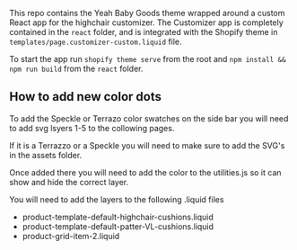 This repo contains the Yeah Baby Goods theme wrapped around a custom React app for the highchair customizer. The Customizer app is completely contained in the `react` folder, and is integrated with the Shopify theme in `templates/page.customizer-custom.liquid` file.

To start the app run `shopify theme serve` from the root and `npm install && npm run build` from the `react` folder.

## How to add new color dots 

To add the Speckle or Terrazo color swatches on the side bar you will need to add svg lsyers 1-5 to the collowing pages.

If it is a Terrazzo or a Speckle you will need to make sure to add the SVG's in the assets folder.

Once added there you will need to add the color to the utilities.js so it can show and hide the correct layer.

You will need to add the layers to the following .liquid files

- product-template-default-highchair-cushions.liquid
- product-template-default-patter-VL-cushions.liquid
- product-grid-item-2.liquid